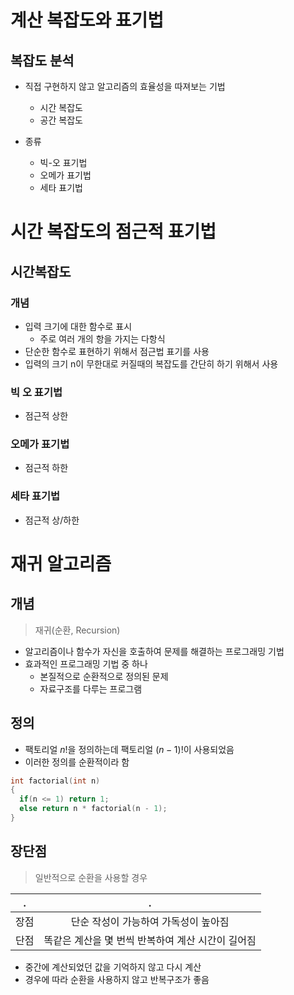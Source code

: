 # 계산 복잡도와 표기법

## 복잡도 분석
- 직접 구현하지 않고 알고리즘의 효율성을 따져보는 기법
    - 시간 복잡도
    - 공간 복잡도

- 종류
  - 빅-오 표기법
  - 오메가 표기법
  - 세타 표기법

# 시간 복잡도의 점근적 표기법
## 시간복잡도
### 개념
- 입력 크기에 대한 함수로 표시
  - 주로 여러 개의 항을 가지는 다항식
- 단순한 함수로 표현하기 위해서 점근법 표기를 사용
- 입력의 크기 n이 무한대로 커질때의 복잡도를 간단히 하기 위해서 사용

### 빅 오 표기법
- 점근적 상한

### 오메가 표기법
- 점근적 하한

### 세타 표기법
- 점근적 상/하한

# 재귀 알고리즘
## 개념
> 재귀(순환, Recursion)

- 알고리즘이나 함수가 자신을 호출하여 문제를 해결하는 프로그래밍 기법
- 효과적인 프로그래밍 기법 중 하나
  - 본질적으로 순환적으로 정의된 문제
  - 자료구조를 다루는 프로그램

## 정의
- 팩토리얼 $n!$을 정의하는데 팩토리얼 $(n - 1)!$이 사용되었음
- 이러한 정의를 순환적이라 함

```c
int factorial(int n)
{
  if(n <= 1) return 1;
  else return n * factorial(n - 1);
}
```

## 장단점
> 일반적으로 순환을 사용할 경우

 . | .
 :---: |  :---: | 
 장점 | 단순 작성이 가능하여 가독성이 높아짐
 단점 | 똑같은 계산을 몇 번씩 반복하여 계산 시간이 길어짐

- 중간에 계산되었던 값을 기억하지 않고 다시 계산
- 경우에 따라 순환을 사용하지 않고 반복구조가 좋음